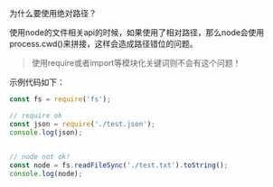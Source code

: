 
为什么要使用绝对路径？

使用node的文件相关api的时候，如果使用了相对路径，那么node会使用process.cwd()来拼接，这样会造成路径错位的问题。

>  使用require或者import等模块化关键词则不会有这个问题！

示例代码如下：

```js
const fs = require('fs');

// require ok
const json = require('./test.json');
console.log(json);

  
// node not ok!
const node = fs.readFileSync('./test.txt').toString();
console.log(node);
```

